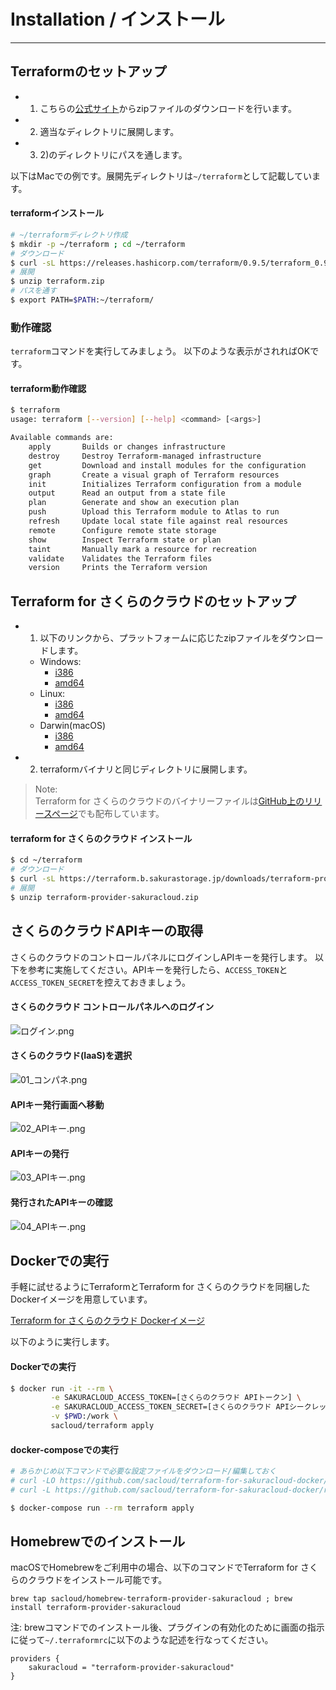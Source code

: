 # Installation / インストール

---

## Terraformのセットアップ

- 1) こちらの[公式サイト](https://www.terraform.io/downloads.html)からzipファイルのダウンロードを行います。
- 2) 適当なディレクトリに展開します。
- 3) 2)のディレクトリにパスを通します。

以下はMacでの例です。展開先ディレクトリは`~/terraform`として記載しています。

#### terraformインストール

```bash
# ~/terraformディレクトリ作成
$ mkdir -p ~/terraform ; cd ~/terraform
# ダウンロード
$ curl -sL https://releases.hashicorp.com/terraform/0.9.5/terraform_0.9.5_darwin_amd64.zip > terraform.zip
# 展開
$ unzip terraform.zip
# パスを通す
$ export PATH=$PATH:~/terraform/

```

### 動作確認

`terraform`コマンドを実行してみましょう。
以下のような表示がされればOKです。

#### terraform動作確認 

```bash
$ terraform
usage: terraform [--version] [--help] <command> [<args>]

Available commands are:
    apply       Builds or changes infrastructure
    destroy     Destroy Terraform-managed infrastructure
    get         Download and install modules for the configuration
    graph       Create a visual graph of Terraform resources
    init        Initializes Terraform configuration from a module
    output      Read an output from a state file
    plan        Generate and show an execution plan
    push        Upload this Terraform module to Atlas to run
    refresh     Update local state file against real resources
    remote      Configure remote state storage
    show        Inspect Terraform state or plan
    taint       Manually mark a resource for recreation
    validate    Validates the Terraform files
    version     Prints the Terraform version
```

## Terraform for さくらのクラウドのセットアップ

- 1) 以下のリンクから、プラットフォームに応じたzipファイルをダウンロードします。
    - Windows: 
        - [i386](https://terraform.b.sakurastorage.jp/downloads/terraform-provider-sakuracloud_windows-386.zip)
        - [amd64](https://terraform.b.sakurastorage.jp/downloads/terraform-provider-sakuracloud_windows-amd64.zip)
    - Linux:
        - [i386](https://terraform.b.sakurastorage.jp/downloads/terraform-provider-sakuracloud_linux-386.zip)
        - [amd64](https://terraform.b.sakurastorage.jp/downloads/terraform-provider-sakuracloud_linux-amd64.zip)
    - Darwin(macOS)
        - [i386](https://terraform.b.sakurastorage.jp/downloads/terraform-provider-sakuracloud_darwin-386.zip)
        - [amd64](https://terraform.b.sakurastorage.jp/downloads/terraform-provider-sakuracloud_darwin-amd64.zip)
- 2) terraformバイナリと同じディレクトリに展開します。

> Note:  
Terraform for さくらのクラウドのバイナリーファイルは[GitHub上のリリースページ](https://github.com/sacloud/terraform-provider-sakuracloud/releases/latest)でも配布しています。

#### terraform for さくらのクラウド インストール

```bash
$ cd ~/terraform
# ダウンロード
$ curl -sL https://terraform.b.sakurastorage.jp/downloads/terraform-provider-sakuracloud_darwin-amd64.zip > terraform-provider-sakuracloud.zip
# 展開
$ unzip terraform-provider-sakuracloud.zip

```


## さくらのクラウドAPIキーの取得

さくらのクラウドのコントロールパネルにログインしAPIキーを発行します。
以下を参考に実施してください。APIキーを発行したら、`ACCESS_TOKEN`と`ACCESS_TOKEN_SECRET`を控えておきましょう。

#### さくらのクラウド コントロールパネルへのログイン

![ログイン.png](images/login.png "ログイン.png")

#### さくらのクラウド(IaaS)を選択

![01_コンパネ.png](images/apikey01.png "01_コンパネ.png")

#### APIキー発行画面へ移動

![02_APIキー.png](images/apikey02.png "02_APIキー.png")

#### APIキーの発行

![03_APIキー.png](images/apikey03.png "03_APIキー.png")

#### 発行されたAPIキーの確認

![04_APIキー.png](images/apikey04.png "04_APIキー.png")

## Dockerでの実行

手軽に試せるようにTerraformとTerraform for さくらのクラウドを同梱したDockerイメージを用意しています。

[Terraform for さくらのクラウド Dockerイメージ](https://hub.docker.com/r/sacloud/terraform/)

以下のように実行します。

#### Dockerでの実行
```bash
$ docker run -it --rm \
         -e SAKURACLOUD_ACCESS_TOKEN=[さくらのクラウド APIトークン] \
         -e SAKURACLOUD_ACCESS_TOKEN_SECRET=[さくらのクラウド APIシークレット] \
         -v $PWD:/work \
         sacloud/terraform apply
```

#### docker-composeでの実行
```bash
# あらかじめ以下コマンドで必要な設定ファイルをダウンロード/編集しておく
# curl -LO https://github.com/sacloud/terraform-for-sakuracloud-docker/raw/master/docker-compose.yml
# curl -L https://github.com/sacloud/terraform-for-sakuracloud-docker/raw/master/env-sample > .env

$ docker-compose run --rm terraform apply
```

## Homebrewでのインストール

macOSでHomebrewをご利用中の場合、以下のコマンドでTerraform for さくらのクラウドをインストール可能です。

    brew tap sacloud/homebrew-terraform-provider-sakuracloud ; brew install terraform-provider-sakuracloud

注: brewコマンドでのインストール後、プラグインの有効化のために画面の指示に従って`~/.terraformrc`に以下のような記述を行なってください。

    providers {
        sakuracloud = "terraform-provider-sakuracloud"
    }